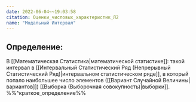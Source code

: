 ```yaml
---
date: 2022-06-04~~19:03:58
citation: Оценки_числовых_характеристик_Л2
name: "Модальный Интервал"
---
```

## Определение:
В [[Математическая Статистика|математической статистике]]: такой интервал в [[Интервальный Статистический Ряд (Непрерывный Статистический Ряд)|интервальном статистическом ряде]], в который попало наибольшее число элементов ([[Вариант Случайной Величины|вариантов]]) [[Выборка (Выборочная совокупность)|выборки]].
%%^краткое_определение%%